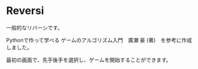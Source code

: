 # Reversi

一般的なリバーシです。

Pythonで作って学べる ゲームのアルゴリズム入門　廣瀬 豪 (著)　を参考に作成しました。

最初の画面で、先手後手を選択し、ゲームを開始することができます。

